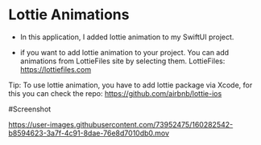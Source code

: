 # Lottie Animations

- In this application, I added lottie animation to my SwiftUI project.

- if you want to add lottie animation to your project. You can add animations from LottieFiles site by selecting them.
LottieFiles: https://lottiefiles.com

Tip: To use lottie animation, you have to add lottie package via Xcode, for this you can check the repo:
https://github.com/airbnb/lottie-ios


#Screenshot

https://user-images.githubusercontent.com/73952475/160282542-b8594623-3a7f-4c91-8dae-76e8d7010db0.mov
 
